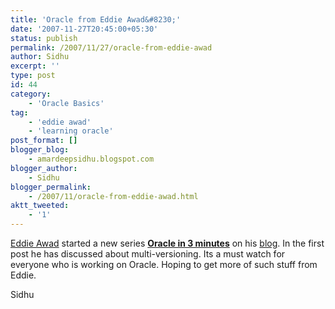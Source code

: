 ```yaml
---
title: 'Oracle from Eddie Awad&#8230;'
date: '2007-11-27T20:45:00+05:30'
status: publish
permalink: /2007/11/27/oracle-from-eddie-awad
author: Sidhu
excerpt: ''
type: post
id: 44
category:
    - 'Oracle Basics'
tag:
    - 'eddie awad'
    - 'learning oracle'
post_format: []
blogger_blog:
    - amardeepsidhu.blogspot.com
blogger_author:
    - Sidhu
blogger_permalink:
    - /2007/11/oracle-from-eddie-awad.html
aktt_tweeted:
    - '1'
---
```

[Eddie Awad](http://awads.net/wp/) started a new series [<span style="font-weight: bold;">Oracle in 3 minutes</span>](http://awads.net/wp/2007/11/26/oracle-in-3-minutes-multi-versioning/) on his [blog](http://awads.net/wp/). In the first post he has discussed about multi-versioning. Its a must watch for everyone who is working on Oracle. Hoping to get more of such stuff from Eddie.

Sidhu